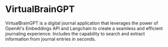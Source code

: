 # VirtualBrainGPT
VirtualBrainGPT is a digital journal application that leverages the power of OpenAI's Embeddings API and Langchain to create a seamless and efficient journaling experience. Includes the capability to search and extract information from journal entries in seconds.
